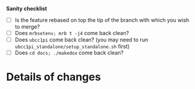 **Sanity checklist**
- [ ] Is the feature rebased on top the tip of the branch with which you wish to merge?
- [ ] Does `mrbsetenv; mrb t -j4` come back clean?
- [ ] Does `ubcc1pi` come back clean? (you may need to run `ubcc1pi_standalone/setup_standalone.sh` first)
- [ ] Does `cd docs; ./makedox` come back clean?

# Details of changes
